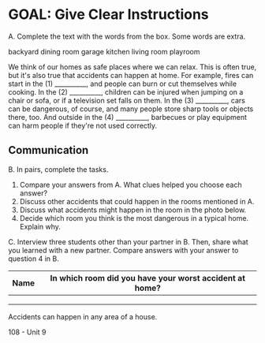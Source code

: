 # GOAL: Give Clear Instructions

A. Complete the text with the words from the box. Some words are extra.

backyard
dining room
garage
kitchen
living room
playroom

We think of our homes as safe places where we can relax. This is often true, but it's also true that accidents can happen at home. For example, fires can start in the (1) __________, and people can burn or cut themselves while cooking. In the (2) __________, children can be injured when jumping on a chair or sofa, or if a television set falls on them. In the (3) __________, cars can be dangerous, of course, and many people store sharp tools or objects there, too. And outside in the (4) __________, barbecues or play equipment can harm people if they're not used correctly.

## Communication

B. In pairs, complete the tasks.
1. Compare your answers from A. What clues helped you choose each answer?
2. Discuss other accidents that could happen in the rooms mentioned in A.
3. Discuss what accidents might happen in the room in the photo below.
4. Decide which room you think is the most dangerous in a typical home. Explain why.

C. Interview three students other than your partner in B. Then, share what you learned with a new partner. Compare answers with your answer to question 4 in B.

| Name | In which room did you have your worst accident at home? |
|------|----------------------------------------------------------|
|      |                                                          |
|      |                                                          |
|      |                                                          |

Accidents can happen in any area of a house.

108 - Unit 9